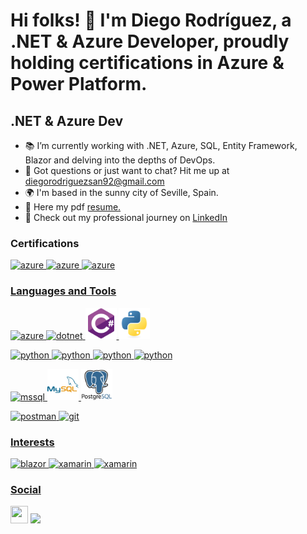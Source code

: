 Hi folks! 👋 I'm Diego Rodríguez, a .NET & Azure Developer, proudly holding certifications in Azure & Power Platform.
=

**.NET & Azure Dev**
-

* 📚  I’m currently working with .NET, Azure, SQL, Entity Framework, Blazor and delving into the depths of DevOps.
* 📩  Got questions or just want to chat? Hit me up at [diegorodriguezsan92@gmail.com](mailto:diegorodriguezsan92@gmail.com)
* 🌍  I'm based in the sunny city of Seville, Spain.
* 📜  Here my pdf [resume.](https://drive.google.com/file/d/1E3USAxbMqQMa_kOYbJtuP3uV4RjHx6NR/view)
* 📌  Check out my professional journey on [LinkedIn](https://www.linkedin.com/in/diego-rodriguez-sanchez)

### Certifications
<p align="left"> <a href="https://learn.microsoft.com/api/credentials/share/en-us/diegorodriguezsan92/FA290106C239975?sharingId=7B7B6DB8CAA4D85F" target="_blank" rel="noreferrer"> <img src="https://images.credly.com/size/680x680/images/be8fcaeb-c769-4858-b567-ffaaa73ce8cf/image.png" alt="azure" width="130" height="130"/>
<a align="left"> <a href="https://learn.microsoft.com/api/credentials/share/en-us/diegorodriguezsan92/77E11738188EF42E?sharingId=7B7B6DB8CAA4D85F" target="_blank" rel="noreferrer"> <img src="https://images.credly.com/size/680x680/images/2a6251f2-737b-4bf6-9190-d77570cc76fc/CERT-Fundamentals-Power-Platform.png" alt="azure" width="130" height
="130"/>
<a align="left"> <a href="https://learn.microsoft.com/api/credentials/share/en-us/diegorodriguezsan92/8858F82F49D28E77?sharingId=7B7B6DB8CAA4D85F" target="_blank" rel="noreferrer"> <img src="https://images.credly.com/images/60030167-ab95-46aa-8391-c069102e5602/twitter_thumb_201604_power-platform-app-maker-600x600.png" alt="azure" width="130" height="130"/>
</p>

### Languages and Tools

<p align="left">
<a href="https://azure.microsoft.com/en-in/" target="_blank" rel="noreferrer"> <img src="https://upload.wikimedia.org/wikipedia/commons/thumb/f/fa/Microsoft_Azure.svg/1200px-Microsoft_Azure.svg.png" alt="azure" width="50" height="50"/>
<a href="https://dotnet.microsoft.com/" target="_blank" rel="noreferrer"> <img src="https://upload.wikimedia.org/wikipedia/commons/thumb/7/7d/Microsoft_.NET_logo.svg/2048px-Microsoft_.NET_logo.svg.png" alt="dotnet" width="50" height="50"/>
<a href="https://www.w3schools.com/cs/" target="_blank" rel="noreferrer"> <img src="https://raw.githubusercontent.com/devicons/devicon/master/icons/csharp/csharp-original.svg" alt="csharp" width="50" height="50"/>
<a href="https://www.python.org" target="_blank" rel="noreferrer"> <img src="https://raw.githubusercontent.com/devicons/devicon/master/icons/python/python-original.svg" alt="python" width="50" height="50"/>
</p>

<a href="https://powerbi.microsoft.com/" target="_blank" rel="noreferrer"> <img src="https://upload.wikimedia.org/wikipedia/commons/thumb/c/cf/New_Power_BI_Logo.svg/630px-New_Power_BI_Logo.svg.png" alt="python" width="50" height="50"/>
<a href="https://powerautomate.microsoft.com/" target="_blank" rel="noreferrer"> <img src="https://img.icons8.com/fluency/250/microsoft-power-automate-2020.png" alt="python" width="50" height="50"/>
<a href="https://powervirtualagents.microsoft.com/" target="_blank" rel="noreferrer"> <img src="https://summitbajracharya.com.np/wp-content/uploads/2020/10/virtual-agent-2020-icon.png" alt="python" width="50" height="50"/>
<a href="https://powerapps.microsoft.com/" target="_blank" rel="noreferrer"> <img src="https://summitbajracharya.com.np/wp-content/uploads/2020/10/powerapp-2020-icon-1024x1024.png" alt="python" width="50" height="50"/>

<a href="https://www.microsoft.com/en-us/sql-server" target="_blank" rel="noreferrer"> <img src="https://www.svgrepo.com/show/303229/microsoft-sql-server-logo.svg" alt="mssql" width="50" height="50"/>
<a href="https://www.mysql.com/" target="_blank" rel="noreferrer"> <img src="https://raw.githubusercontent.com/devicons/devicon/master/icons/mysql/mysql-original-wordmark.svg" alt="mysql" width="50" height="50"/>
<a href="https://www.postgresql.org" target="_blank" rel="noreferrer"> <img src="https://raw.githubusercontent.com/devicons/devicon/master/icons/postgresql/postgresql-original-wordmark.svg" alt="postgresql" width="50" height="50"/>

<a href="https://postman.com" target="_blank" rel="noreferrer"> <img src="https://www.vectorlogo.zone/logos/getpostman/getpostman-icon.svg" alt="postman" width="50" height="50"/>
<a href="https://git-scm.com/" target="_blank" rel="noreferrer"> <img src="https://www.vectorlogo.zone/logos/git-scm/git-scm-icon.svg" alt="git" width="50" height="50"/> <p>

### Interests

<p> 
<a href="https://learn.microsoft.com/en-us/aspnet/core/blazor/?view=aspnetcore-6.0" target="_blank" rel="noreferrer"> <img src="https://upload.wikimedia.org/wikipedia/commons/d/d0/Blazor.png" alt="blazor" width="50" height="50"/>
<a href="https://dotnet.microsoft.com/apps/xamarin" target="_blank" rel="noreferrer"> <img src="https://brandslogos.com/wp-content/uploads/images/xamarin-logo-vector.svg" alt="xamarin" width="50" height="50"/>
<a href="https://avaloniaui.net/" target="_blank" rel="noreferrer"> <img src="https://avatars.githubusercontent.com/u/58937344?s=280&v=4" alt="xamarin" width="50" height="50" />
</p>

### Social

<a href="https://www.linkedin.com/in/diego-rodriguez-sanchez" target="_blank" rel="noreferrer"><img src="https://raw.githubusercontent.com/danielcranney/readme-generator/main/public/icons/socials/linkedin.svg" width="28" height="28" /></a>
<a href="https://www.github.com/diegorodriguezsan92" target="_blank" rel="noreferrer"><img src="https://img.shields.io/github/followers/diegorodriguezsan92?logo=github&style=for-the-badge&color=f97316&labelColor=312e81" /></a>
